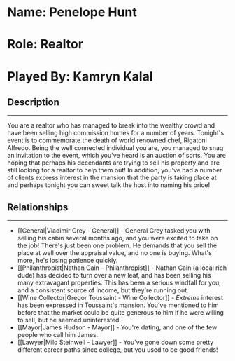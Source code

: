 # Name: Penelope Hunt
# Role: Realtor
# Played By: Kamryn Kalal

## Description
---
You are a realtor who has managed to break into the wealthy crowd and have been selling high commission homes for a number of years. Tonight's event is to commemorate the death of world renowned chef, Rigatoni Alfredo. Being the well connected individual you are, you managed to snag an invitation to the event, which you've heard is an auction of sorts. You are hoping that perhaps his decendants are trying to sell his property and are still looking for a realtor to help them out! In addition, you've had a number of clients express interest in the mansion that the party is taking place at and perhaps tonight you can sweet talk the host into naming his price!

## Relationships
---
- [[General|Vladimir Grey - General]]  - General Grey tasked you with selling his cabin several months ago, and you were excited to take on the job! There's just been one problem. He demands that you sell the place at well over the appraisal value, and no one is buying. What's more, he's losing patience quickly.
- [[Philanthropist|Nathan Cain - Philanthropist]]  - Nathan Cain (a local rich dude) has decided to turn over a new leaf, and has been selling his many extravagant properties. This has been a serious windfall for you, and a consistent source of income, but they're running out.
- [[Wine Collector|Gregor Toussaint - Wine Collector]]  - *Extreme* interest has been expressed in Toussaint's mansion. You've mentioned to him before that the market could be quite generous to him if he were willing to sell, but he seemed uninterested.
- [[Mayor|James Hudson - Mayor]]  - You're dating, and one of the few people who call him James.
- [[Lawyer|Milo Steinwell - Lawyer]]  - You've gone down some pretty different career paths since college, but you used to be good friends!
